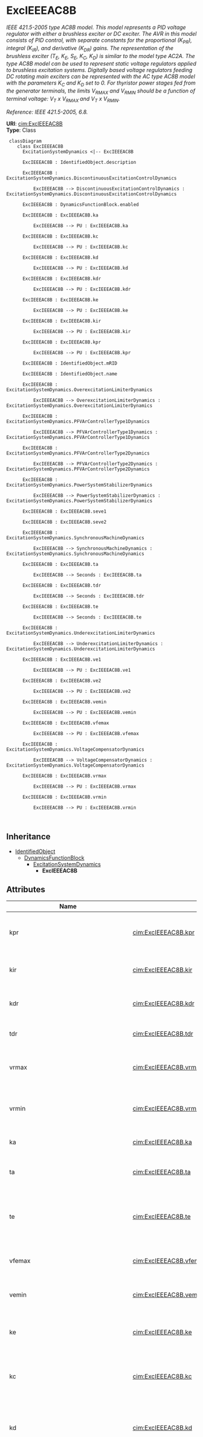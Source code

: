 # ExcIEEEAC8B


_IEEE 421.5-2005 type AC8B model. This model represents a PID voltage regulator with either a brushless exciter or DC exciter. The AVR in this model consists of PID control, with separate constants for the proportional (<i>K</i><i><sub>PR</sub></i>), integral (<i>K</i><i><sub>IR</sub></i>), and derivative (<i>K</i><i><sub>DR</sub></i>) gains. The representation of the brushless exciter (<i>T</i><i><sub>E</sub></i>, <i>K</i><i><sub>E</sub></i>, <i>S</i><i><sub>E</sub></i>, <i>K</i><i><sub>C</sub></i>, <i>K</i><i><sub>D</sub></i>) is similar to the model type AC2A. The type AC8B model can be used to represent static voltage regulators applied to brushless excitation systems. Digitally based voltage regulators feeding DC rotating main exciters can be represented with the AC type AC8B model with the parameters <i>K</i><i><sub>C</sub></i> and <i>K</i><i><sub>D</sub></i> set to 0.  For thyristor power stages fed from the generator terminals, the limits <i>V</i><i><sub>RMAX</sub></i> and <i>V</i><i><sub>RMIN</sub></i><i> </i>should be a function of terminal voltage: V<i><sub>T</sub></i> x <i>V</i><i><sub>RMAX</sub></i><sub> </sub>and <i>V</i><i><sub>T</sub></i> x <i>V</i><i><sub>RMIN</sub></i>._

_Reference: IEEE 421.5-2005, 6.8._





**URI**: [cim:ExcIEEEAC8B](http://iec.ch/TC57/CIM100#ExcIEEEAC8B)<br />
**Type**: Class




```mermaid
 classDiagram
    class ExcIEEEAC8B
      ExcitationSystemDynamics <|-- ExcIEEEAC8B
      
      ExcIEEEAC8B : IdentifiedObject.description
        
      ExcIEEEAC8B : ExcitationSystemDynamics.DiscontinuousExcitationControlDynamics
        
          ExcIEEEAC8B --> DiscontinuousExcitationControlDynamics : ExcitationSystemDynamics.DiscontinuousExcitationControlDynamics
        
      ExcIEEEAC8B : DynamicsFunctionBlock.enabled
        
      ExcIEEEAC8B : ExcIEEEAC8B.ka
        
          ExcIEEEAC8B --> PU : ExcIEEEAC8B.ka
        
      ExcIEEEAC8B : ExcIEEEAC8B.kc
        
          ExcIEEEAC8B --> PU : ExcIEEEAC8B.kc
        
      ExcIEEEAC8B : ExcIEEEAC8B.kd
        
          ExcIEEEAC8B --> PU : ExcIEEEAC8B.kd
        
      ExcIEEEAC8B : ExcIEEEAC8B.kdr
        
          ExcIEEEAC8B --> PU : ExcIEEEAC8B.kdr
        
      ExcIEEEAC8B : ExcIEEEAC8B.ke
        
          ExcIEEEAC8B --> PU : ExcIEEEAC8B.ke
        
      ExcIEEEAC8B : ExcIEEEAC8B.kir
        
          ExcIEEEAC8B --> PU : ExcIEEEAC8B.kir
        
      ExcIEEEAC8B : ExcIEEEAC8B.kpr
        
          ExcIEEEAC8B --> PU : ExcIEEEAC8B.kpr
        
      ExcIEEEAC8B : IdentifiedObject.mRID
        
      ExcIEEEAC8B : IdentifiedObject.name
        
      ExcIEEEAC8B : ExcitationSystemDynamics.OverexcitationLimiterDynamics
        
          ExcIEEEAC8B --> OverexcitationLimiterDynamics : ExcitationSystemDynamics.OverexcitationLimiterDynamics
        
      ExcIEEEAC8B : ExcitationSystemDynamics.PFVArControllerType1Dynamics
        
          ExcIEEEAC8B --> PFVArControllerType1Dynamics : ExcitationSystemDynamics.PFVArControllerType1Dynamics
        
      ExcIEEEAC8B : ExcitationSystemDynamics.PFVArControllerType2Dynamics
        
          ExcIEEEAC8B --> PFVArControllerType2Dynamics : ExcitationSystemDynamics.PFVArControllerType2Dynamics
        
      ExcIEEEAC8B : ExcitationSystemDynamics.PowerSystemStabilizerDynamics
        
          ExcIEEEAC8B --> PowerSystemStabilizerDynamics : ExcitationSystemDynamics.PowerSystemStabilizerDynamics
        
      ExcIEEEAC8B : ExcIEEEAC8B.seve1
        
      ExcIEEEAC8B : ExcIEEEAC8B.seve2
        
      ExcIEEEAC8B : ExcitationSystemDynamics.SynchronousMachineDynamics
        
          ExcIEEEAC8B --> SynchronousMachineDynamics : ExcitationSystemDynamics.SynchronousMachineDynamics
        
      ExcIEEEAC8B : ExcIEEEAC8B.ta
        
          ExcIEEEAC8B --> Seconds : ExcIEEEAC8B.ta
        
      ExcIEEEAC8B : ExcIEEEAC8B.tdr
        
          ExcIEEEAC8B --> Seconds : ExcIEEEAC8B.tdr
        
      ExcIEEEAC8B : ExcIEEEAC8B.te
        
          ExcIEEEAC8B --> Seconds : ExcIEEEAC8B.te
        
      ExcIEEEAC8B : ExcitationSystemDynamics.UnderexcitationLimiterDynamics
        
          ExcIEEEAC8B --> UnderexcitationLimiterDynamics : ExcitationSystemDynamics.UnderexcitationLimiterDynamics
        
      ExcIEEEAC8B : ExcIEEEAC8B.ve1
        
          ExcIEEEAC8B --> PU : ExcIEEEAC8B.ve1
        
      ExcIEEEAC8B : ExcIEEEAC8B.ve2
        
          ExcIEEEAC8B --> PU : ExcIEEEAC8B.ve2
        
      ExcIEEEAC8B : ExcIEEEAC8B.vemin
        
          ExcIEEEAC8B --> PU : ExcIEEEAC8B.vemin
        
      ExcIEEEAC8B : ExcIEEEAC8B.vfemax
        
          ExcIEEEAC8B --> PU : ExcIEEEAC8B.vfemax
        
      ExcIEEEAC8B : ExcitationSystemDynamics.VoltageCompensatorDynamics
        
          ExcIEEEAC8B --> VoltageCompensatorDynamics : ExcitationSystemDynamics.VoltageCompensatorDynamics
        
      ExcIEEEAC8B : ExcIEEEAC8B.vrmax
        
          ExcIEEEAC8B --> PU : ExcIEEEAC8B.vrmax
        
      ExcIEEEAC8B : ExcIEEEAC8B.vrmin
        
          ExcIEEEAC8B --> PU : ExcIEEEAC8B.vrmin
        
      
```





## Inheritance
* [IdentifiedObject](IdentifiedObject.md)
    * [DynamicsFunctionBlock](DynamicsFunctionBlock.md)
        * [ExcitationSystemDynamics](ExcitationSystemDynamics.md)
            * **ExcIEEEAC8B**



## Attributes


| Name | URI | Cardinality and Range | Description | Inheritance |
| ---  | --- | --- | --- | --- |
| kpr | [cim:ExcIEEEAC8B.kpr](http://iec.ch/TC57/CIM100#ExcIEEEAC8B.kpr) | 1..1 <br />  [PU](PU.md)  | Voltage regulator proportional gain (<i>K</i><i><sub>PR</sub></i>) (&gt; 0 if... | direct |
| kir | [cim:ExcIEEEAC8B.kir](http://iec.ch/TC57/CIM100#ExcIEEEAC8B.kir) | 1..1 <br />  [PU](PU.md)  | Voltage regulator integral gain (<i>K</i><i><sub>IR</sub></i>) (&gt;= 0) | direct |
| kdr | [cim:ExcIEEEAC8B.kdr](http://iec.ch/TC57/CIM100#ExcIEEEAC8B.kdr) | 1..1 <br />  [PU](PU.md)  | Voltage regulator derivative gain (<i>K</i><i><sub>DR</sub></i>) (&gt;= 0) | direct |
| tdr | [cim:ExcIEEEAC8B.tdr](http://iec.ch/TC57/CIM100#ExcIEEEAC8B.tdr) | 1..1 <br />  [Seconds](Seconds.md)  | Lag time constant (<i>T</i><i><sub>DR</sub></i>) (&gt; 0) | direct |
| vrmax | [cim:ExcIEEEAC8B.vrmax](http://iec.ch/TC57/CIM100#ExcIEEEAC8B.vrmax) | 1..1 <br />  [PU](PU.md)  | Maximum voltage regulator output (<i>V</i><i><sub>RMAX</sub></i>) (&gt; 0) | direct |
| vrmin | [cim:ExcIEEEAC8B.vrmin](http://iec.ch/TC57/CIM100#ExcIEEEAC8B.vrmin) | 1..1 <br />  [PU](PU.md)  | Minimum voltage regulator output (<i>V</i><i><sub>RMIN</sub></i>) (&lt;= 0) | direct |
| ka | [cim:ExcIEEEAC8B.ka](http://iec.ch/TC57/CIM100#ExcIEEEAC8B.ka) | 1..1 <br />  [PU](PU.md)  | Voltage regulator gain (<i>K</i><i><sub>A</sub></i>) (&gt; 0) | direct |
| ta | [cim:ExcIEEEAC8B.ta](http://iec.ch/TC57/CIM100#ExcIEEEAC8B.ta) | 1..1 <br />  [Seconds](Seconds.md)  | Voltage regulator time constant (<i>T</i><i><sub>A</sub></i>) (&gt;= 0) | direct |
| te | [cim:ExcIEEEAC8B.te](http://iec.ch/TC57/CIM100#ExcIEEEAC8B.te) | 1..1 <br />  [Seconds](Seconds.md)  | Exciter time constant, integration rate associated with exciter control (<i>T... | direct |
| vfemax | [cim:ExcIEEEAC8B.vfemax](http://iec.ch/TC57/CIM100#ExcIEEEAC8B.vfemax) | 1..1 <br />  [PU](PU.md)  | Exciter field current limit reference (<i>V</i><i><sub>FEMAX</sub></i>) | direct |
| vemin | [cim:ExcIEEEAC8B.vemin](http://iec.ch/TC57/CIM100#ExcIEEEAC8B.vemin) | 1..1 <br />  [PU](PU.md)  | Minimum exciter voltage output (<i>V</i><i><sub>EMIN</sub></i>) (&lt;= 0) | direct |
| ke | [cim:ExcIEEEAC8B.ke](http://iec.ch/TC57/CIM100#ExcIEEEAC8B.ke) | 1..1 <br />  [PU](PU.md)  | Exciter constant related to self-excited field (<i>K</i><i><sub>E</sub></i>) | direct |
| kc | [cim:ExcIEEEAC8B.kc](http://iec.ch/TC57/CIM100#ExcIEEEAC8B.kc) | 1..1 <br />  [PU](PU.md)  | Rectifier loading factor proportional to commutating reactance (<i>K</i><i><s... | direct |
| kd | [cim:ExcIEEEAC8B.kd](http://iec.ch/TC57/CIM100#ExcIEEEAC8B.kd) | 1..1 <br />  [PU](PU.md)  | Demagnetizing factor, a function of exciter alternator reactances (<i>K</i><i... | direct |
| ve1 | [cim:ExcIEEEAC8B.ve1](http://iec.ch/TC57/CIM100#ExcIEEEAC8B.ve1) | 1..1 <br />  [PU](PU.md)  | Exciter alternator output voltages back of commutating reactance at which sat... | direct |
| seve1 | [cim:ExcIEEEAC8B.seve1](http://iec.ch/TC57/CIM100#ExcIEEEAC8B.seve1) | 1..1 <br />  float  | Exciter saturation function value at the corresponding exciter voltage, <i>V<... | direct |
| ve2 | [cim:ExcIEEEAC8B.ve2](http://iec.ch/TC57/CIM100#ExcIEEEAC8B.ve2) | 1..1 <br />  [PU](PU.md)  | Exciter alternator output voltages back of commutating reactance at which sat... | direct |
| seve2 | [cim:ExcIEEEAC8B.seve2](http://iec.ch/TC57/CIM100#ExcIEEEAC8B.seve2) | 1..1 <br />  float  | Exciter saturation function value at the corresponding exciter voltage, <i>V<... | direct |
| SynchronousMachineDynamics | [cim:ExcitationSystemDynamics.SynchronousMachineDynamics](http://iec.ch/TC57/CIM100#ExcitationSystemDynamics.SynchronousMachineDynamics) | 1..1 <br />  [SynchronousMachineDynamics](SynchronousMachineDynamics.md)  | Synchronous machine model with which this excitation system model is associat... | [ExcitationSystemDynamics](ExcitationSystemDynamics.md) |
| VoltageCompensatorDynamics | [cim:ExcitationSystemDynamics.VoltageCompensatorDynamics](http://iec.ch/TC57/CIM100#ExcitationSystemDynamics.VoltageCompensatorDynamics) | 1..1 <br />  [VoltageCompensatorDynamics](VoltageCompensatorDynamics.md)  | Voltage compensator model associated with this excitation system model | [ExcitationSystemDynamics](ExcitationSystemDynamics.md) |
| OverexcitationLimiterDynamics | [cim:ExcitationSystemDynamics.OverexcitationLimiterDynamics](http://iec.ch/TC57/CIM100#ExcitationSystemDynamics.OverexcitationLimiterDynamics) | 0..1 <br />  [OverexcitationLimiterDynamics](OverexcitationLimiterDynamics.md)  | Overexcitation limiter model associated with this excitation system model | [ExcitationSystemDynamics](ExcitationSystemDynamics.md) |
| PFVArControllerType2Dynamics | [cim:ExcitationSystemDynamics.PFVArControllerType2Dynamics](http://iec.ch/TC57/CIM100#ExcitationSystemDynamics.PFVArControllerType2Dynamics) | 0..1 <br />  [PFVArControllerType2Dynamics](PFVArControllerType2Dynamics.md)  | Power factor or VAr controller type 2 model associated with this excitation s... | [ExcitationSystemDynamics](ExcitationSystemDynamics.md) |
| DiscontinuousExcitationControlDynamics | [cim:ExcitationSystemDynamics.DiscontinuousExcitationControlDynamics](http://iec.ch/TC57/CIM100#ExcitationSystemDynamics.DiscontinuousExcitationControlDynamics) | 0..1 <br />  [DiscontinuousExcitationControlDynamics](DiscontinuousExcitationControlDynamics.md)  | Discontinuous excitation control model associated with this excitation system... | [ExcitationSystemDynamics](ExcitationSystemDynamics.md) |
| PowerSystemStabilizerDynamics | [cim:ExcitationSystemDynamics.PowerSystemStabilizerDynamics](http://iec.ch/TC57/CIM100#ExcitationSystemDynamics.PowerSystemStabilizerDynamics) | 0..1 <br />  [PowerSystemStabilizerDynamics](PowerSystemStabilizerDynamics.md)  | Power system stabilizer model associated with this excitation system model | [ExcitationSystemDynamics](ExcitationSystemDynamics.md) |
| UnderexcitationLimiterDynamics | [cim:ExcitationSystemDynamics.UnderexcitationLimiterDynamics](http://iec.ch/TC57/CIM100#ExcitationSystemDynamics.UnderexcitationLimiterDynamics) | 0..1 <br />  [UnderexcitationLimiterDynamics](UnderexcitationLimiterDynamics.md)  | Undrexcitation limiter model associated with this excitation system model | [ExcitationSystemDynamics](ExcitationSystemDynamics.md) |
| PFVArControllerType1Dynamics | [cim:ExcitationSystemDynamics.PFVArControllerType1Dynamics](http://iec.ch/TC57/CIM100#ExcitationSystemDynamics.PFVArControllerType1Dynamics) | 0..1 <br />  [PFVArControllerType1Dynamics](PFVArControllerType1Dynamics.md)  | Power factor or VAr controller type 1 model associated with this excitation s... | [ExcitationSystemDynamics](ExcitationSystemDynamics.md) |
| enabled | [cim:DynamicsFunctionBlock.enabled](http://iec.ch/TC57/CIM100#DynamicsFunctionBlock.enabled) | 1..1 <br />  boolean  | Function block used indicator | [DynamicsFunctionBlock](DynamicsFunctionBlock.md) |
| description | [cim:IdentifiedObject.description](http://iec.ch/TC57/CIM100#IdentifiedObject.description) | 0..1 <br />  string  | The description is a free human readable text describing or naming the object | [IdentifiedObject](IdentifiedObject.md) |
| mRID | [cim:IdentifiedObject.mRID](http://iec.ch/TC57/CIM100#IdentifiedObject.mRID) | 1..1 <br />  string  | Master resource identifier issued by a model authority | [IdentifiedObject](IdentifiedObject.md) |
| name | [cim:IdentifiedObject.name](http://iec.ch/TC57/CIM100#IdentifiedObject.name) | 0..1 <br />  string  | The name is any free human readable and possibly non unique text naming the o... | [IdentifiedObject](IdentifiedObject.md) |









## Identifier and Mapping Information







### Schema Source


* from schema: http://iec.ch/TC57/ns/CIM/Dynamics-EU#Package_DynamicsProfile





## Mappings

| Mapping Type | Mapped Value |
| ---  | ---  |
| self | cim:ExcIEEEAC8B |
| native | this:ExcIEEEAC8B |




